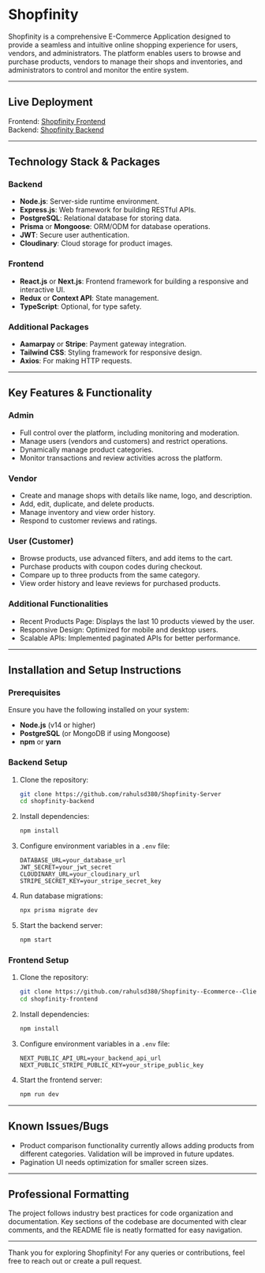 # Shopfinity

Shopfinity is a comprehensive E-Commerce Application designed to provide a seamless and intuitive online shopping experience for users, vendors, and administrators. The platform enables users to browse and purchase products, vendors to manage their shops and inventories, and administrators to control and monitor the entire system.

---

## Live Deployment

Frontend: [Shopfinity Frontend](https://shopfinity-ecommerce.vercel.app/)  
Backend: [Shopfinity Backend](https://shopfinity-server.vercel.app/)

---

## Technology Stack & Packages

### Backend
- **Node.js**: Server-side runtime environment.
- **Express.js**: Web framework for building RESTful APIs.
- **PostgreSQL**: Relational database for storing data.
- **Prisma** or **Mongoose**: ORM/ODM for database operations.
- **JWT**: Secure user authentication.
- **Cloudinary**: Cloud storage for product images.

### Frontend
- **React.js** or **Next.js**: Frontend framework for building a responsive and interactive UI.
- **Redux** or **Context API**: State management.
- **TypeScript**: Optional, for type safety.

### Additional Packages
- **Aamarpay** or **Stripe**: Payment gateway integration.
- **Tailwind CSS**: Styling framework for responsive design.
- **Axios**: For making HTTP requests.

---

## Key Features & Functionality

### Admin
- Full control over the platform, including monitoring and moderation.
- Manage users (vendors and customers) and restrict operations.
- Dynamically manage product categories.
- Monitor transactions and review activities across the platform.

### Vendor
- Create and manage shops with details like name, logo, and description.
- Add, edit, duplicate, and delete products.
- Manage inventory and view order history.
- Respond to customer reviews and ratings.

### User (Customer)
- Browse products, use advanced filters, and add items to the cart.
- Purchase products with coupon codes during checkout.
- Compare up to three products from the same category.
- View order history and leave reviews for purchased products.

### Additional Functionalities
- Recent Products Page: Displays the last 10 products viewed by the user.
- Responsive Design: Optimized for mobile and desktop users.
- Scalable APIs: Implemented paginated APIs for better performance.

---

## Installation and Setup Instructions

### Prerequisites
Ensure you have the following installed on your system:
- **Node.js** (v14 or higher)
- **PostgreSQL** (or MongoDB if using Mongoose)
- **npm** or **yarn**

### Backend Setup

1. Clone the repository:
   ```bash
   git clone https://github.com/rahulsd380/Shopfinity-Server
   cd shopfinity-backend
   ```

2. Install dependencies:
   ```bash
   npm install
   ```

3. Configure environment variables in a `.env` file:
   ```env
   DATABASE_URL=your_database_url
   JWT_SECRET=your_jwt_secret
   CLOUDINARY_URL=your_cloudinary_url
   STRIPE_SECRET_KEY=your_stripe_secret_key
   ```

4. Run database migrations:
   ```bash
   npx prisma migrate dev
   ```

5. Start the backend server:
   ```bash
   npm start
   ```

### Frontend Setup

1. Clone the repository:
   ```bash
   git clone https://github.com/rahulsd380/Shopfinity--Ecommerce--Client
   cd shopfinity-frontend
   ```

2. Install dependencies:
   ```bash
   npm install
   ```

3. Configure environment variables in a `.env` file:
   ```env
   NEXT_PUBLIC_API_URL=your_backend_api_url
   NEXT_PUBLIC_STRIPE_PUBLIC_KEY=your_stripe_public_key
   ```

4. Start the frontend server:
   ```bash
   npm run dev
   ```

---

## Known Issues/Bugs

- Product comparison functionality currently allows adding products from different categories. Validation will be improved in future updates.
- Pagination UI needs optimization for smaller screen sizes.

---

## Professional Formatting
The project follows industry best practices for code organization and documentation. Key sections of the codebase are documented with clear comments, and the README file is neatly formatted for easy navigation.

---

Thank you for exploring Shopfinity! For any queries or contributions, feel free to reach out or create a pull request.
